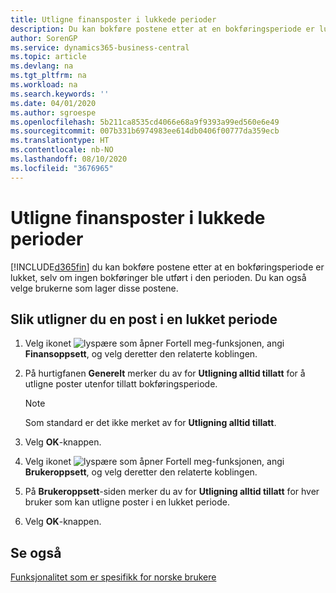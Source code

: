 ```yaml
---
title: Utligne finansposter i lukkede perioder
description: Du kan bokføre postene etter at en bokføringsperiode er lukket, selv om ingen bokføringer ble utført i den perioden.
author: SorenGP
ms.service: dynamics365-business-central
ms.topic: article
ms.devlang: na
ms.tgt_pltfrm: na
ms.workload: na
ms.search.keywords: ''
ms.date: 04/01/2020
ms.author: sgroespe
ms.openlocfilehash: 5b211ca8535cd4066e68a9f9393a99ed560e6e49
ms.sourcegitcommit: 007b331b6974983ee614db0406f00777da359ecb
ms.translationtype: HT
ms.contentlocale: nb-NO
ms.lasthandoff: 08/10/2020
ms.locfileid: "3676965"
---
```

# <a name="apply-general-ledger-entries-in-closed-periods"></a>Utligne finansposter i lukkede perioder
[!INCLUDE[d365fin](../../includes/d365fin_md.md)] du kan bokføre postene etter at en bokføringsperiode er lukket, selv om ingen bokføringer ble utført i den perioden. Du kan også velge brukerne som lager disse postene.  

## <a name="to-apply-an-entry-in-a-closed-period"></a>Slik utligner du en post i en lukket periode  

1.  Velg ikonet ![lyspære som åpner Fortell meg-funksjonen](../../media/ui-search/search_small.png "Fortell hva du vil gjøre"), angi **Finansoppsett**, og velg deretter den relaterte koblingen.  
2.  På hurtigfanen **Generelt** merker du av for **Utligning alltid tillatt** for å utligne poster utenfor tillatt bokføringsperiode.  

    > [!NOTE]  
    >  Som standard er det ikke merket av for **Utligning alltid tillatt**.  

3.  Velg **OK**-knappen.  
4.  Velg ikonet ![lyspære som åpner Fortell meg-funksjonen](../../media/ui-search/search_small.png "Fortell hva du vil gjøre"), angi **Brukeroppsett**, og velg deretter den relaterte koblingen.  
5.  På **Brukeroppsett**-siden merker du av for **Utligning alltid tillatt** for hver bruker som kan utligne poster i en lukket periode.  
6.  Velg **OK**-knappen.  

## <a name="see-also"></a>Se også  
[Funksjonalitet som er spesifikk for norske brukere](norway-local-functionality.md)

